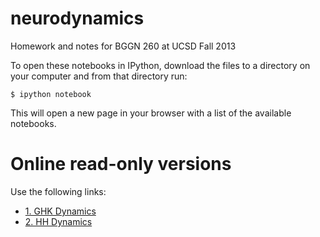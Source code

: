 neurodynamics
=============

Homework and notes for BGGN 260 at UCSD Fall 2013

To open these notebooks in IPython, download the files to a directory on your computer and from that directory run:

    $ ipython notebook

This will open a new page in your browser with a list of the available notebooks.

Online read-only versions
=========================

Use the following links:

* [1. GHK Dynamics](http://nbviewer.ipython.org/urls/raw.github.com/forrestsheldon/neurodynamics/master/week_1_GHK_dynamics.ipynb)
* [2. HH Dynamics](http://nbviewer.ipython.org/urls/raw.github.com/forrestsheldon/neurodynamics/master/week_2_Single_compartment_neural_models.ipynb)
